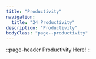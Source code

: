 ```yaml
---
title: "Productivity"
navigation: 
  title: "24 Productivity"
description: "Productivity"
bodyClass: "page--productivity"
---
```


::page-header
Productivity Here!
::